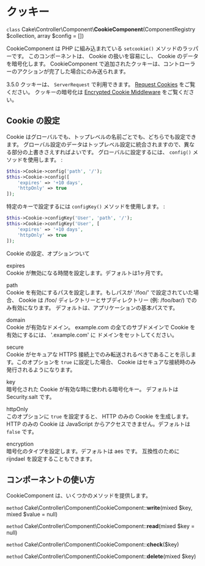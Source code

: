 # クッキー

`class` Cake\\Controller\\Component\\**CookieComponent**(ComponentRegistry $collection, array $config = [])

CookieComponent は PHP に組み込まれている `setcookie()` メソッドのラッパーです。
このコンポーネントは、 Cookie の扱いを容易にし、 Cookie のデータを暗号化します。
CookieComponent で追加されたクッキーは、コントローラーのアクションが完了した場合にのみ送られます。

<div class="deprecated">

3.5.0
クッキーは、 `ServerRequest` で利用できます。 [Request Cookies](../../controllers/request-response#request-cookies) をご覧ください。
クッキーの暗号化は [Encrypted Cookie Middleware](../../controllers/middleware#encrypted-cookie-middleware) をご覧ください。

</div>

## Cookie の設定

Cookie はグローバルでも、トップレベルの名前ごとでも、どちらでも設定できます。
グローバル設定のデータはトップレベル設定に統合されますので、異なる部分の上書きさえすればよいです。
グローバルに設定するには、 `config()` メソッドを使用します。 :

``` php
$this->Cookie->config('path', '/');
$this->Cookie->config([
    'expires' => '+10 days',
    'httpOnly' => true
]);
```

特定のキーで設定するには `configKey()` メソッドを使用します。 :

``` php
$this->Cookie->configKey('User', 'path', '/');
$this->Cookie->configKey('User', [
    'expires' => '+10 days',
    'httpOnly' => true
]);
```

Cookie の設定、オプションついて

expires  
Cookie が無効になる時間を設定します。デフォルトは1ヶ月です。

path  
Cookie を有効にするパスを設定します。もしパスが '/foo/' で設定されていた場合、
Cookie は /foo/ ディレクトリーとサブディレクトリー (例: /foo/bar/) でのみ有効になります。
デフォルトは、アプリケーションの基本パスです。

domain  
Cookie が有効なドメイン。
example.com の全てのサブドメインで Cookie を有効にするには、 '.example.com' に
ドメインをセットしてください。

secure  
Cookie がセキュアな HTTPS 接続上でのみ転送されるべきであることを示します。このオプションを
`true` に設定した場合、 Cookie はセキュアな接続時のみ発行されるようになります。

key  
暗号化された Cookie が有効な時に使われる暗号化キー。
デフォルトは Security.salt です。

httpOnly  
このオプションに `true` を設定すると、 HTTP のみの Cookie を生成します。
HTTP のみの Cookie は JavaScript からアクセスできません。デフォルトは `false` です。

encryption  
暗号化のタイプを設定します。デフォルトは <span class="title-ref">aes</span> です。
互換性のために <span class="title-ref">rijndael</span> を設定することもできます。

## コンポーネントの使い方

CookieComponent は、いくつかのメソッドを提供します。

`method` Cake\\Controller\\Component\\CookieComponent::**write**(mixed $key, mixed $value = null)

`method` Cake\\Controller\\Component\\CookieComponent::**read**(mixed $key = null)

`method` Cake\\Controller\\Component\\CookieComponent::**check**($key)

`method` Cake\\Controller\\Component\\CookieComponent::**delete**(mixed $key)
